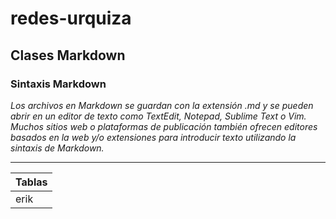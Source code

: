 # redes-urquiza
## Clases Markdown

### Sintaxis Markdown
*Los archivos en Markdown se guardan con la extensión .md y se pueden abrir en un editor de texto como TextEdit, Notepad, Sublime Text o Vim. Muchos sitios web o plataformas de publicación también ofrecen editores basados en la web y/o extensiones para introducir texto utilizando la sintaxis de Markdown.*


***

| Tablas | 
|--------|
|erik    |
